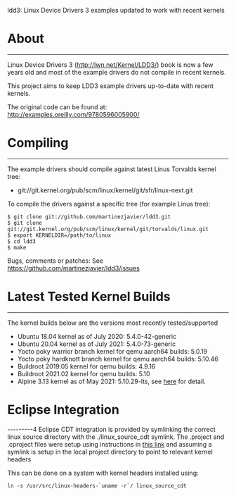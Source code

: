 
ldd3: Linux Device Drivers 3 examples updated to work with recent kernels

# About
-----

Linux Device Drivers 3 (http://lwn.net/Kernel/LDD3/) book is now a few years
old and most of the example drivers do not compile in recent kernels.

This project aims to keep LDD3 example drivers up-to-date with recent kernels.

The original code can be found at: http://examples.oreilly.com/9780596005900/

# Compiling
----------

The example drivers should compile against latest Linus Torvalds kernel tree:
* git://git.kernel.org/pub/scm/linux/kernel/git/sfr/linux-next.git

To compile the drivers against a specific tree (for example Linus tree):
```
$ git clone git://github.com/martinezjavier/ldd3.git
$ git clone git://git.kernel.org/pub/scm/linux/kernel/git/torvalds/linux.git
$ export KERNELDIR=/path/to/linux
$ cd ldd3
$ make
```

Bugs, comments or patches: See https://github.com/martinezjavier/ldd3/issues

# Latest Tested Kernel Builds
---------
The kernel builds below are the versions most recently tested/supported

* Ubuntu 18.04 kernel as of July 2020: 5.4.0-42-generic
* Ubuntu 20.04 kernel as of July 2021: 5.4.0-73-generic
* Yocto poky warrior branch kernel for qemu aarch64 builds: 5.0.19
* Yocto poky hardknott branch kernel for qemu aarch64 builds: 5.10.46
* Buildroot 2019.05 kernel for qemu builds: 4.9.16
* Buildroot 2021.02 kernel for qemu builds: 5.10
* Alpine 3.13 kernel as of May 2021: 5.10.29-lts, see [here](https://github.com/ericwq/gccIDE/wiki/ldd3-project) for detail.


# Eclipse Integration
---------4
Eclipse CDT integration is provided by symlinking the correct linux source directory with the ./linux_source_cdt symlink.
The .project and .cproject files were setup using instructions in [this link](https://wiki.eclipse.org/HowTo_use_the_CDT_to_navigate_Linux_kernel_source)
and assuming a symlink is setup in the local project directory to point to relevant kernel headers


This can be done on a system with kernel headers installed using:
```
ln -s /usr/src/linux-headers-`uname -r`/ linux_source_cdt

